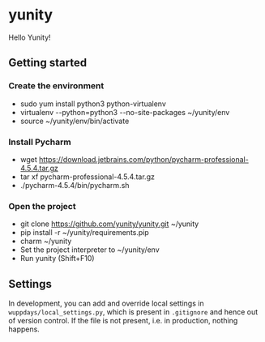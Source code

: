 # yunity
Hello Yunity!

## Getting started

### Create the environment
- sudo yum install python3 python-virtualenv
- virtualenv --python=python3 --no-site-packages ~/yunity/env
- source ~/yunity/env/bin/activate

### Install Pycharm
- wget https://download.jetbrains.com/python/pycharm-professional-4.5.4.tar.gz
- tar xf pycharm-professional-4.5.4.tar.gz
- ./pycharm-4.5.4/bin/pycharm.sh

### Open the project
- git clone https://github.com/yunity/yunity.git ~/yunity
- pip install -r ~/yunity/requirements.pip
- charm ~/yunity
- Set the project interpreter to ~/yunity/env
- Run yunity (Shift+F10)

## Settings

In development, you can add and override local settings in
`wuppdays/local_settings.py`, which is present in `.gitignore` and hence out of
version control. If the file is not present, i.e. in production, nothing
happens.
